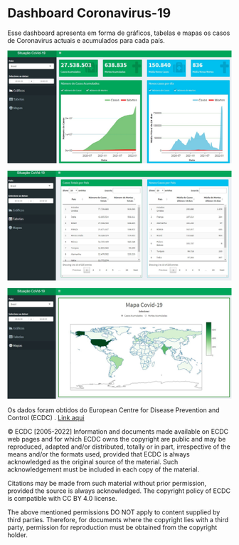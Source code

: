 # Dashboard Coronavirus-19

Esse dashboard apresenta em forma de gráficos, tabelas e mapas os casos de Coronavirus actuais e acumulados para cada país.

![Gráficos](/images/dashboard-graficos.jpg?raw=true)

![Tabelas](/images/dashboard-tabelas.jpg?raw=true)

![Mapas](/images/dashboard-mapas.jpg?raw=true)

Os dados foram obtidos do European Centre for Disease Prevention and Control (ECDC) . [Link aqui](https://www.ecdc.europa.eu/en/publications-data/data-national-14-day-notification-rate-covid-19)

© ECDC [2005-2022]
Information and documents made available on ECDC web pages and for which ECDC owns the copyright are public and may be reproduced, adapted and/or distributed, totally or in part, irrespective of the means and/or the formats used, provided that ECDC is always acknowledged as the original source of the material. Such acknowledgement must be included in each copy of the material. 

Citations may be made from such material without prior permission, provided the source is always acknowledged. The copyright policy of ECDC is compatible with CC BY 4.0 license.

The above mentioned permissions DO NOT apply to content supplied by third parties. Therefore, for documents where the copyright lies with a third party, permission for reproduction must be obtained from the copyright holder.
